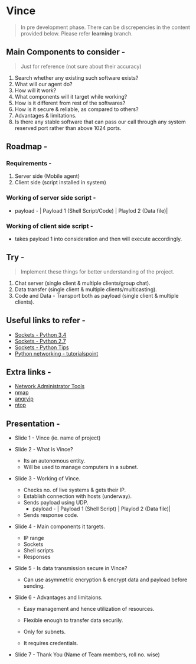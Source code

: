 # Vince
> In pre development phase.
> There can be discrepencies in the content provided below.
> Please refer **learning** branch.

## Main Components to consider -
> Just for reference (not sure about their accuracy)
1. Search whether any existing such software exists?
2. What will our agent do?
3. How will it work?
4. What components will it target while working?
5. How is it different from rest of the softwares?
6. How is it secure & reliable, as compared to others?
7. Advantages & limitations.
8. Is there any stable software that can pass our call through any system reserved port rather than above 1024 ports.

## Roadmap -
### Requirements -
1. Server side (Mobile agent)
2. Client side (script installed in system)

### Working of server side script -
* payload - | Payload 1 (Shell Script/Code) | Playlod 2 (Data file)|

### Working of client side script - 
* takes payload 1 into consideration and then will execute accordingly.

## Try -
> Implement these things for better understanding of the project.
1. Chat server (single client & multiple clients/group chat).
2. Data transfer (single client & multiple clients/multicasting).
3. Code and Data - Transport both as payload (single client & multiple clients).

## Useful links to refer -
* [Sockets - Python 3.4](https://docs.python.org/3.4/howto/sockets.html)
* [Sockets - Python 2.7](https://docs.python.org/2.7/library/socket.html)
* [Sockets - Python Tips](https://pythontips.com/2013/08/06/python-socket-network-programming/)
* [Python networking - tutorialspoint](https://www.tutorialspoint.com/python/python_networking.htm)

## Extra links -
* [Network Administrator Tools](http://www.networkmanagementsoftware.com/top-17-free-tools-for-network-administrators/)
* [nmap](https://nmap.org/)
* [angryip](http://angryip.org/)
* [ntop](http://www.ntop.org/)

## Presentation -
* Slide 1 - Vince (ie. name of project)
* Slide 2 - What is Vince?
  * Its an autonomous entity.
  * Will be used to manage computers in a subnet.
  
* Slide 3 - Working of Vince.
  * Checks no. of live systems & gets their IP.
  * Establish connection with hosts (underway).
  * Sends payload using UDP.
    * payload - | Payload 1 (Shell Script) | Playlod 2 (Data file)|
  * Sends response code.

* Slide 4 - Main components it targets.
  * IP range
  * Sockets
  * Shell scripts
  * Responses

* Slide 5 - Is data transmission secure in Vince?
  * Can use asymmetric encryption & encrypt data and payload before sending.

* Slide 6 - Advantages and limitaions.
  * Easy management and hence utilization of resources.
  * Flexible enough to transfer data securily.
  
  * Only for subnets.
  * It requires credentials.
  
* Slide 7 - Thank You (Name of Team members, roll no. wise)
